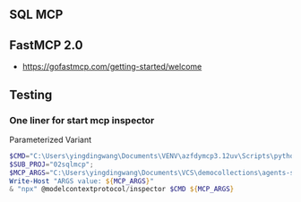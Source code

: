 ## SQL MCP

## FastMCP 2.0
* https://gofastmcp.com/getting-started/welcome

## Testing

### One liner for start mcp inspector
Parameterized Variant
```powershell
$CMD="C:\Users\yingdingwang\Documents\VENV\azfdymcp3.12uv\Scripts\python.exe";
$SUB_PROJ="02sqlmcp";
$MCP_ARGS="C:\Users\yingdingwang\Documents\VCS\democollections\agents-samples\${SUB_PROJ}\mcp_server.py";
Write-Host "ARGS value: ${MCP_ARGS}"
& "npx" @modelcontextprotocol/inspector $CMD ${MCP_ARGS}
```

